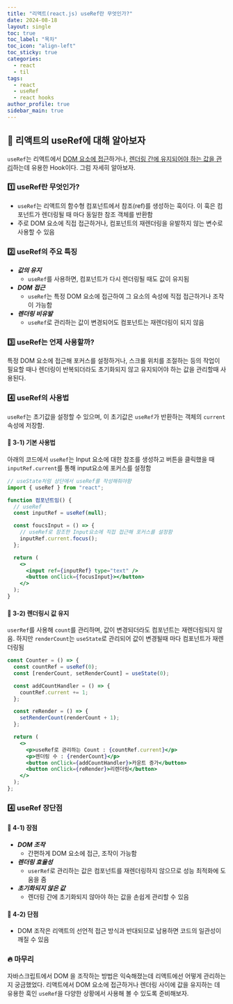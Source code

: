 ```yaml
---
title: "리액트(react.js) useRef란 무엇인가?"
date: 2024-08-18
layout: single
toc: true
toc_label: "목차"
toc_icon: "align-left"
toc_sticky: true
categories:
  - react
  - til
tags:
  - react
  - useRef
  - react hooks
author_profile: true
sidebar_main: true
---
```


## :ledger: 리액트의 useRef에 대해 알아보자

`useRef`는 리액트에서 <u>DOM 요소에 접근</u>하거나, <u>렌더링 간에 유지되어야 하는 값을 관리</u>하는데 유용한 Hook이다. 그럼 자세히 알아보자.

### :one: useRef란 무엇인가?

- `useRef`는 리액트의 함수형 컴포넌트에서 참조(ref)를 생성하는 훅이다. 이 훅은 컴포넌트가 렌더링될 때 마다 동일한 참조 객체를 반환함
- 주로 DOM 요소에 직접 접근하거나, 컴포넌트의 재렌더링을 유발하지 않는 변수로 사용할 수 있음

### :two: useRef의 주요 특징

- **_값의 유지_**
  - `useRef`를 사용하면, 컴포넌트가 다시 렌더링될 때도 값이 유지됨
- **_DOM 접근_**
  - `useRef`는 특정 DOM 요소에 접근하여 그 요소의 속성에 직접 접근하거나 조작이 가능함
- **_렌더링 비유발_**
  - `useRef`로 관리하는 값이 변경되어도 컴포넌트는 재렌더링이 되지 않음

### :three: useRef는 언제 사용할까?

특정 DOM 요소에 접근해 포커스를 설정하거나, 스크롤 위치를 조절하는 등의 작업이 필요할 때나 렌더링이 반복되더라도 초기화되지 않고 유지되어야 하는 값을 관리할때 사용된다.

### :four: useRef의 사용법

`useRef`는 초기값을 설정할 수 있으며, 이 초기값은 `useRef`가 반환하는 객체의 `current`속성에 저장함.

#### :pushpin: 3-1) 기본 사용법

아래의 코드에서 `useRef`는 Input 요소에 대한 참조를 생성하고 버튼을 클릭했을 때 `inputRef.current`를 통해 input요소에 포커스를 설정함

```jsx
// useState처럼 상단에서 useRef를 작성해줘야함
import { useRef } from "react";

function 컴포넌트임() {
  // useRef
  const inputRef = useRef(null);

  const foucsInput = () => {
    // useRef로 참조한 Input요소에 직접 접근해 포커스를 설정함
    inputRef.current.focus();
  };

  return (
    <>
      <input ref={inputRef} type="text" />
      <button onClick={focusInput}></button>
    </>
  );
}
```

#### :pushpin: 3-2) 렌더링시 값 유지

`userRef`를 사용해 `count`를 관리하며, 값이 변경되더라도 컴포넌트는 재렌더링되지 않음. 하지만 `renderCount`는 `useState`로 관리되어 값이 변경될때 마다 컴포넌트가 재렌더링됨

```jsx
const Counter = () => {
  const countRef = useRef(0);
  const [renderCount, setRenderCount] = useState(0);

  const addCountHandler = () => {
    countRef.current += 1;
  };

  const reRender = () => {
    setRenderCount(renderCount + 1);
  };

  return (
    <>
      <p>useRef로 관리하는 Count : {countRef.current}</p>
      <p>렌더링 수 : {renderCount}</p>
      <button onClick={addCountHandler}>카운트 증가</button>
      <button onClick={reRender}>리렌더링</button>
    </>
  );
};
```

### :four: useRef 장단점

#### :pushpin: 4-1) 장점

- **_DOM 조작_**
  - 간편하게 DOM 요소에 접근, 조작이 가능함
- **_렌더링 효율성_**
  - `userRef`로 관리하는 값은 컴포넌트를 재렌더링하지 않으므로 성능 최적화에 도움을 줌
- **_초기화되지 않은 값_**
  - 렌더링 간에 초기화되지 않아야 하는 값을 손쉽게 관리할 수 있음

#### :pushpin: 4-2) 단점

- DOM 조작은 리액트의 선언적 접근 방식과 반대되므로 남용하면 코드의 일관성이 깨질 수 있음

### :fire: 마무리

자바스크립트에서 DOM 을 조작하는 방법은 익숙해졌는데 리액트에선 어떻게 관리하는지 궁금했었다. 리액트에서 DOM 요소에 접근하거나 렌더링 사이에 값을 유지하는 데 유용한 훅인 `useRef`을 다양한 상황에서 사용해 볼 수 있도록 준비해보자.
